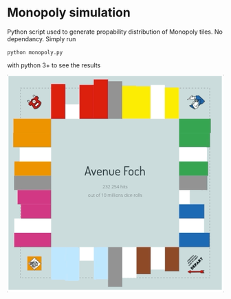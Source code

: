 # Monopoly simulation
Python script used to generate propability distribution of Monopoly tiles. 
No dependancy. 
Simply run 
```
python monopoly.py
```
with python 3+ to see the results

![Alt Text](./monopoly_stats.gif)


